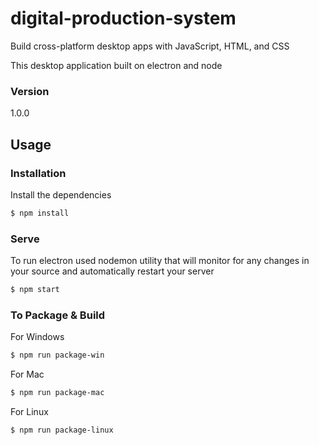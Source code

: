 # digital-production-system
Build cross-platform desktop apps with JavaScript, HTML, and CSS

This desktop application built on electron and node

### Version
1.0.0

## Usage

### Installation

Install the dependencies

```sh
$ npm install
```

### Serve
To run electron used nodemon utility that will monitor for any changes in your source and automatically restart your server

```sh
$ npm start
```

### To Package & Build

For Windows

```sh
$ npm run package-win
```

For Mac

```sh
$ npm run package-mac
```

For Linux

```sh
$ npm run package-linux
```
